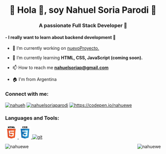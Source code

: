 <h1 align="center"> 🌸 Hola 👋, soy Nahuel Soria Parodi 🌸 </h1>
<h3 align="center"> A passionate Full Stack Developer 👾 </h3>
<h4 align="left"> - I really want to learn about backend development 🧠 </h4>

- 🔭 I’m currently working on [nuevoProyecto.](https://github.com/Nahuewe/nuevoProyecto)

- 🌱 I’m currently learning **HTML, CSS, JavaScript (coming soon).**

- 📫 How to reach me **nahuelsoriap@gmail.com**

- 🏠 I'm from Argentina

<h3 align="left">Connect with me:</h3>
<p align="left">
<a href="https://instagram.com/nahueh" target="blank"><img align="center" src="https://raw.githubusercontent.com/rahuldkjain/github-profile-readme-generator/master/src/images/icons/Social/instagram.svg" alt="nahueh" height="30" width="40" /></a>
<a href="https://linkedin.com/in/nahuelsoriaparodi" target="blank"><img align="center" src="https://raw.githubusercontent.com/rahuldkjain/github-profile-readme-generator/master/src/images/icons/Social/linked-in-alt.svg" alt="nahuelsoriaparodi" height="30" width="40" /></a>
<a href="https://codepen.io/nahuewe" target="blank"><img align="center" src="https://raw.githubusercontent.com/rahuldkjain/github-profile-readme-generator/master/src/images/icons/Social/codepen.svg" alt="https://codepen.io/nahuewe" height="30" width="40" /></a>
</p>

<h3 align="left">Languages and Tools:</h3>
<p align="left"> <a href="https://www.w3.org/html/" target="_blank" rel="noreferrer"> <img src="https://raw.githubusercontent.com/devicons/devicon/master/icons/html5/html5-original-wordmark.svg" alt="html5" width="40" height="40"/> </a> <a href="https://www.w3schools.com/css/" target="_blank" rel="noreferrer"> <img src="https://raw.githubusercontent.com/devicons/devicon/master/icons/css3/css3-original-wordmark.svg" alt="css3" width="40" height="40"/> </a> <a href="https://git-scm.com/" target="_blank" rel="noreferrer"> <img src="https://www.vectorlogo.zone/logos/git-scm/git-scm-icon.svg" alt="git" width="40" height="40"/> </a> </p>

<p align="left"><img align="left" src="https://github-readme-stats.vercel.app/api/top-langs?username=nahuewe&show_icons=true&locale=en&layout=compact" alt="nahuewe" /></p>

<p align="right">&nbsp;<img align="right" src="https://github-readme-stats.vercel.app/api?username=nahuewe&show_icons=true&locale=en" alt="nahuewe" /></p>
